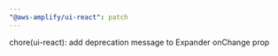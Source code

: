 ```yaml
---
"@aws-amplify/ui-react": patch
---
```


chore(ui-react): add deprecation message to Expander onChange prop
